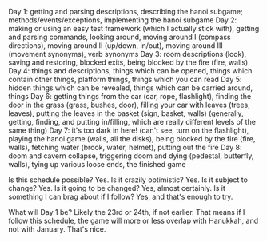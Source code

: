 Day 1: getting and parsing descriptions, describing the hanoi subgame; methods/events/exceptions, implementing the hanoi subgame
Day 2: making or using an easy test framework (which I actually stick with), getting and parsing commands, looking around, moving around I (compass directions), moving around II (up/down, in/out), moving around III (movement synonyms), verb synonyms
Day 3: room descriptions (look), saving and restoring, blocked exits, being blocked by the fire (fire, walls)
Day 4: things and descriptions, things which can be opened, things which contain other things, platform things, things which you can read
Day 5: hidden things which can be revealed, things which can be carried around, things Day 6: getting things from the car (car, rope, flashlight), finding the door in the grass (grass, bushes, door), filling your car with leaves (trees, leaves), putting the leaves in the basket (sign, basket, walls) (generally, getting, finding, and putting in/filling, which are really different levels of the same thing)
Day 7: it's too dark in here! (can't see, turn on the flashlight), playing the hanoi game (walls, all the disks), being blocked by the fire (fire, walls), fetching water (brook, water, helmet), putting out the fire
Day 8: doom and cavern collapse, triggering doom and dying (pedestal, butterfly, walls), tying up various loose ends, the finished game

Is this schedule possible? Yes.
Is it crazily optimistic? Yes.
Is it subject to change? Yes.
Is it going to be changed? Yes, almost certainly.
Is it something I can brag about if I follow? Yes, and that's enough to try.

What will Day 1 be? Likely the 23rd or 24th, if not earlier. That means if I follow this schedule, the game will more or less overlap with Hanukkah, and not with January. That's nice.

